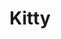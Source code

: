 ---
layout: home

title: Kitty
titleTemplate: 一个Vue3组件库

hero:
  name: Kitty
  text: 一个Vue3组件库
  tagline: 没啥特点仅供学习
  image:
    src: /logo.png
    alt: Kitty
  actions:
    - theme: brand
      text: 开始
      link: /guide/
    - theme: alt
      text: 在 Gitee 上查看
      link: https://gitee.com/geeksdidi/kittyui

features:
  - icon: 💡
    title: Vue3组件库
    details: 基于vite打包和TypeScript开发
  - icon: 📦
    title: 仅供学习使用
    details: 倾向于Vue3组件库的学习，请勿用于实际生产项目
  - icon: 🛠️
    title: 按需引入
    details: 直接支持按需引入无需配置任何插件。
---
